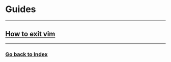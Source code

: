 # Guides
---

## [How to exit vim](how-to-exit-vim/main.html)

---
### [Go back to Index](../index.html)